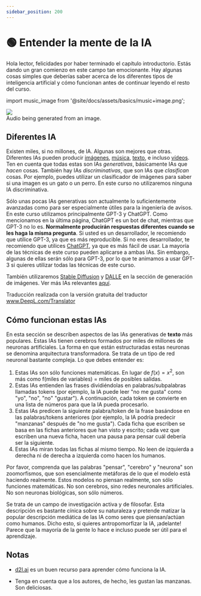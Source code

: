 ```yaml
---
sidebar_position: 200
---
```


# 🟢 Entender la mente de la IA

Hola lector, felicidades por haber terminado el capítulo introductorio. Estás dando un gran comienzo en este campo tan emocionante. Hay algunas cosas simples que deberías saber acerca de los diferentes tipos de inteligencia artificial y cómo funcionan antes de continuar leyendo el resto del curso.

import music_image from '@site/docs/assets/basics/music+image.png';

<div style={{textAlign: 'center'}}>
  <img src={music_image} style={{width: "850px"}} />
</div>

<div style={{textAlign: 'center'}}>
  Audio being generated from an image.
</div>

## Diferentes IA

Existen miles, si no millones, de IA. Algunas son mejores que otras. Diferentes IAs pueden producir [imágenes](https://openai.com/product/dall-e-2), [música](https://google-research.github.io/seanet/musiclm/examples/), [texto](https://platform.openai.com/playground), e incluso [vídeos](https://makeavideo.studio/). Ten en cuenta que todas estas son IAs _generativas_, básicamente IAs que _hacen_ cosas. También hay IAs _discriminativas_, que son IAs que _clasifican_ cosas. Por ejemplo, puedes utilizar un clasificador de imágenes para saber si una imagen es un gato o un perro. En este curso no utilizaremos ninguna IA discriminativa.

Sólo unas pocas IAs generativas son actualmente lo suficientemente avanzadas como para ser especialmente útiles para la ingeniería de avisos. En este curso utilizamos principalmente GPT-3 y ChatGPT. Como mencionamos en la última página, ChatGPT es un bot de chat, mientras que GPT-3 no lo es. **Normalmente producirán respuestas diferentes cuando se les haga la misma pregunta**. Si usted es un desarrollador, le recomiendo que utilice GPT-3, ya que es más reproducible. Si no eres desarrollador, te recomiendo que utilices [ChatGPT](https://learnprompting.org/docs/category/%EF%B8%8F-image-prompting), ya que es más fácil de usar. La mayoría de las técnicas de este curso pueden aplicarse a ambas IAs. Sin embargo, algunas de ellas serán sólo para GPT-3, por lo que te animamos a usar GPT-3 si quieres utilizar todas las técnicas de este curso.

También utilizaremos [Stable Diffusion](https://beta.dreamstudio.ai/home) y [DALLE](https://openai.com/product/dall-e-2) en la sección de generación de imágenes. Ver más IAs relevantes [aquí](https://learnprompting.org/docs/products#chatbots).

Traducción realizada con la versión gratuita del traductor www.DeepL.com/Translator

## Cómo funcionan estas IAs

En esta sección se describen aspectos de las IAs generativas de **texto** más populares. Estas IAs tienen cerebros formados por miles de millones de neuronas artificiales. La forma en que están estructuradas estas neuronas se denomina arquitectura transformadora. Se trata de un tipo de red neuronal bastante compleja. Lo que debes entender es:

1. Estas IAs son sólo funciones matemáticas. En lugar de $f(x) = x^2$, son más como f(miles de variables) = miles de posibles salidas.
2. Estas IAs entienden las frases dividiéndolas en palabras/subpalabras llamadas tokens (por ejemplo, la IA puede leer "no me gusta" como "yo", "no", "no" "gustar"). A continuación, cada token se convierte en una lista de números para que la IA pueda procesarlo.
3. Estas IAs predicen la siguiente palabra/token de la frase basándose en las palabras/tokens anteriores (por ejemplo, la IA podría predecir "manzanas" después de "no me gusta"). Cada ficha que escriben se basa en las fichas anteriores que han visto y escrito; cada vez que escriben una nueva ficha, hacen una pausa para pensar cuál debería ser la siguiente.
4. Estas IAs miran todas las fichas al mismo tiempo. No leen de izquierda a derecha ni de derecha a izquierda como hacen los humanos.

Por favor, comprenda que las palabras "pensar", "cerebro" y "neurona" son zoomorfismos, que son esencialmente metáforas de lo que el modelo está haciendo realmente. Estos modelos no piensan realmente, son sólo funciones matemáticas. No son cerebros, sino redes neuronales artificiales. No son neuronas biológicas, son sólo números.

Se trata de un campo de investigación activa y de filosofar. Esta descripción es bastante cínica sobre su naturaleza y pretende matizar la popular descripción mediática de las IA como seres que piensan/actúan como humanos. Dicho esto, si quieres antropomorfizar la IA, ¡adelante! Parece que la mayoría de la gente lo hace e incluso puede ser útil para el aprendizaje.

## Notas

- [d2l.ai](https://www.d2l.ai) es un buen recurso para aprender cómo funciona la IA.

- Tenga en cuenta que a los autores, de hecho, les gustan las manzanas. Son deliciosas.
